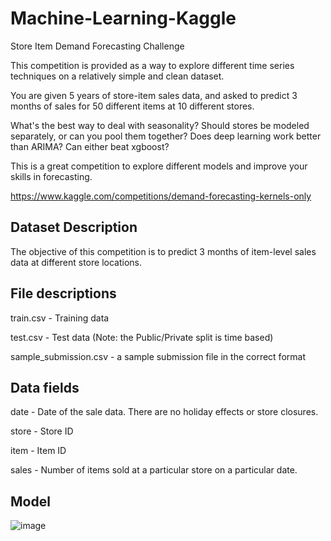 # Machine-Learning-Kaggle
Store Item Demand Forecasting Challenge 

This competition is provided as a way to explore different time series techniques on a relatively simple and clean dataset.

You are given 5 years of store-item sales data, and asked to predict 3 months of sales for 50 different items at 10 different stores.

What's the best way to deal with seasonality? Should stores be modeled separately, or can you pool them together? Does deep learning work better than ARIMA? Can either beat xgboost?

This is a great competition to explore different models and improve your skills in forecasting.

https://www.kaggle.com/competitions/demand-forecasting-kernels-only

## Dataset Description

The objective of this competition is to predict 3 months of item-level sales data at different store locations.


## File descriptions

train.csv - Training data

test.csv - Test data (Note: the Public/Private split is time based)

sample_submission.csv - a sample submission file in the correct format

## Data fields

date - Date of the sale data. There are no holiday effects or store closures.

store - Store ID

item - Item ID

sales - Number of items sold at a particular store on a particular date.

## Model
![image](https://github.com/fioflame99/CZ4041-Machine-Learning/assets/90178344/2ada7662-a7b8-439e-85aa-1bef9b13398d)

